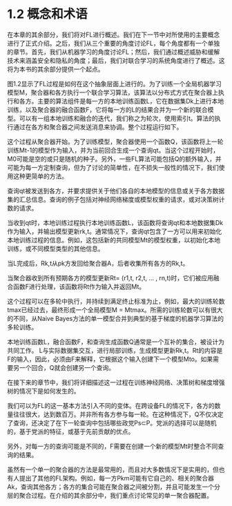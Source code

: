 # 1.2 概念和术语

在本章的其余部分，我们将对FL进行概述。我们在下一节中对所使用的主要概念进行了正式介绍。之后，我们从三个重要的角度讨论FL，每个角度都有一个单独的章节。首先，我们从机器学习的角度讨论FL；然后，我们通过概述威胁和缓解技术来涵盖安全和隐私的角度；最后，我们对联合学习的系统角度进行了概述。这将为本书的其余部分提供一个起点。

图1.2显示了FL过程是如何在这个抽象层面上进行的。为了训练一个全局机器学习模型M，聚合器和各方执行一个联合学习算法，该算法以分布式方式在聚合器上执行和各方。主要的算法组件是每一方的本地训练函数L，它在数据集Dk上进行本地训练，以及聚合器的融合函数F，它将每一方的L的结果合并为一个新的联合模型。可以有一组本地训练和融合的迭代，我们称之为轮次，使用索引t。算法的执行通过在各方和聚合器之间发送消息来协调。整个过程运行如下。

这个过程从聚合器开始。为了训练模型，聚合器使用一个函数Q，该函数将上一轮训练Mt-1的模型作为输入，并为当前回合生成一个查询qt。当这个过程开始时，M0可能是空的或只是随机的种子。另外，一些FL算法可能包括Q的额外输入，并可能为每一方定制查询，但为了讨论的简单性，在不损失一般性的情况下，我们使用这种更简单的方法。

查询qt被发送到各方，并要求提供关于他们各自的本地模型的信息或关于各方数据集的汇总信息。查询的例子包括对神经网络梯度或模型权重的请求，或对决策树计数的请求。

当收到qt时，本地训练过程执行本地训练函数L，该函数将查询qt和本地数据集Dk作为输入，并输出模型更新rk,t。通常情况下，查询qt包含了一方可以用来初始化本地训练过程的信息。例如，这包括新的共同模型Mt的模型权重，以初始化本地训练，或不同模型类型的其他信息。

当L完成后，Rk,t从pk方发回给聚合器A，后者收集所有各方的Rk,t。

当聚合器收到所有预期各方的模型更新Rt= (r1,t, r2,t, ... , rn,t)时，它们被应用融合函数F进行处理，该函数将Rt作为输入并返回Mt。

这个过程可以在多轮中执行，并持续到满足终止标准为止，例如，最大的训练轮数tmax已经过去，最终形成一个全局模型M = Mtmax。所需的训练轮数可以有很大的不同，从Naive Bayes方法的单一模型合并到典型的基于梯度的机器学习算法的多轮训练。

本地训练函数L，融合函数F，和查询生成函数Q通常是一个互补的集合，被设计为共同工作。
L与实际数据集交互，进行局部训练，生成模型更新Rk,t。Rt的内容是F的输入，因此，必须由F来解释，它根据这个输入创建下一个模型Mto。如果需要另一个回合，Q就会创建另一个查询。

在接下来的章节中，我们将详细描述这一过程在训练神经网络、决策树和梯度增强树的情况下是如何发生的。

我们可以为FL的这一基本方法引入不同的变体。在跨设备FL的情况下，各方的数量往往很大，达到数百万。并非所有各方参与每一轮。在这种情况下，Q不仅决定了查询，还决定了在下一轮查询中包括哪些政党Ps⊂P。党派的选择可以是随机的，基于党派的特征，或基于先前贡献的优点。

另外，对每一方的查询可能是不同的，F需要在创建一个新的模型Mt时整合不同查询的结果。

虽然有一个单一的聚合器的方法是最常用的，而且对大多数情况下是实用的，但也有人提出了其他的FL架构。例如，每一方Pkm可能有它自己的、相关的聚合器Ak，查询其他各方；各方的集合可能在聚合器之间被分割，并且可能发生一个分层的聚合过程。在介绍的其余部分中，我们重点讨论常见的单一聚合器配置。